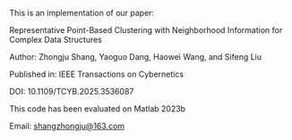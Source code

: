 This is an implementation of our paper:

Representative Point-Based Clustering with Neighborhood Information for Complex Data Structures

Author: Zhongju Shang, Yaoguo Dang, Haowei Wang, and Sifeng Liu 

Published in: IEEE Transactions on Cybernetics

DOI: 10.1109/TCYB.2025.3536087

This code has been evaluated on Matlab 2023b

Email: shangzhongju@163.com

